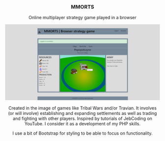 <h3 align="center">MMORTS</h3>

<p align="center">
  Online multiplayer strategy game played in a browser
</p>

![Screenshot of the game](https://github.com/AxelJankowski/MMORTS/blob/master/screenshot.png)

<p align="center">
  Created in the image of games like Tribal Wars and/or Travian. It involves (or will involve) establishing and expanding settlements
  as well as trading and fighting with other players.
  Inspired by tutorials of JebCoding on YouTube. I consider it as a development of my PHP skills.
</p>

<p align="center">
  I use a bit of Bootstrap for styling to be able to focus on functionality.
</p>
